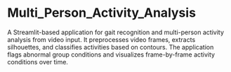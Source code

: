 # Multi_Person_Activity_Analysis
A Streamlit-based application for gait recognition and multi-person activity analysis from video input. It preprocesses video frames, extracts silhouettes, and classifies activities based on contours. The application flags abnormal group conditions and visualizes frame-by-frame activity conditions over time.
